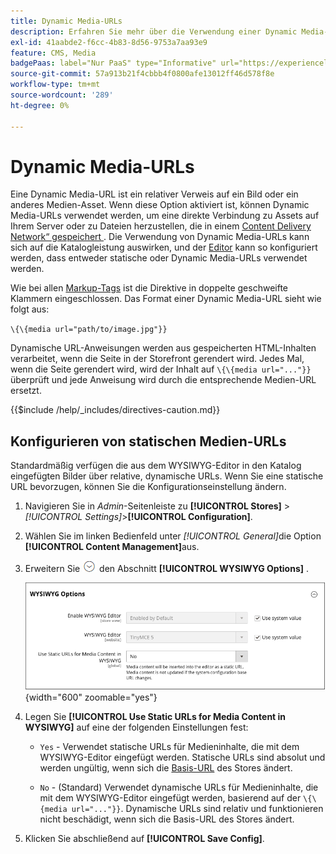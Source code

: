```yaml
---
title: Dynamic Media-URLs
description: Erfahren Sie mehr über die Verwendung einer Dynamic Media-URL als relativer Verweis auf ein Bild oder ein anderes Medien-Asset.
exl-id: 41aabde2-f6cc-4b83-8d56-9753a7aa93e9
feature: CMS, Media
badgePaas: label="Nur PaaS" type="Informative" url="https://experienceleague.adobe.com/en/docs/commerce/user-guides/product-solutions" tooltip="Gilt nur für Adobe Commerce in Cloud-Projekten (von Adobe verwaltete PaaS-Infrastruktur) und lokale Projekte."
source-git-commit: 57a913b21f4cbbb4f0800afe13012ff46d578f8e
workflow-type: tm+mt
source-wordcount: '289'
ht-degree: 0%

---
```


# Dynamic Media-URLs

Eine Dynamic Media-URL ist ein relativer Verweis auf ein Bild oder ein anderes Medien-Asset. Wenn diese Option aktiviert ist, können Dynamic Media-URLs verwendet werden, um eine direkte Verbindung zu Assets auf Ihrem Server oder zu Dateien herzustellen, die in einem [Content Delivery Network“ gespeichert ](media-storage-content-delivery-network.md). Die Verwendung von Dynamic Media-URLs kann sich auf die Katalogleistung auswirken, und der [Editor](editor.md#configure-the-editor) kann so konfiguriert werden, dass entweder statische oder Dynamic Media-URLs verwendet werden.

Wie bei allen [Markup-Tags](../systems/markup-tags.md) ist die Direktive in doppelte geschweifte Klammern eingeschlossen. Das Format einer Dynamic Media-URL sieht wie folgt aus:

`\{\{media url="path/to/image.jpg"}}`

Dynamische URL-Anweisungen werden aus gespeicherten HTML-Inhalten verarbeitet, wenn die Seite in der Storefront gerendert wird. Jedes Mal, wenn die Seite gerendert wird, wird der Inhalt auf `\{\{media url="..."}}` überprüft und jede Anweisung wird durch die entsprechende Medien-URL ersetzt.

{{$include /help/_includes/directives-caution.md}}

## Konfigurieren von statischen Medien-URLs

Standardmäßig verfügen die aus dem WYSIWYG-Editor in den Katalog eingefügten Bilder über relative, dynamische URLs. Wenn Sie eine statische URL bevorzugen, können Sie die Konfigurationseinstellung ändern.

1. Navigieren Sie in _Admin_-Seitenleiste zu **[!UICONTROL Stores]** > _[!UICONTROL Settings]_>**[!UICONTROL Configuration]**.

1. Wählen Sie im linken Bedienfeld unter _[!UICONTROL General]_&#x200B;die Option **[!UICONTROL Content Management]**&#x200B;aus.

1. Erweitern Sie ![Erweiterungsauswahl](../assets/icon-display-expand.png) den Abschnitt **[!UICONTROL WYSIWYG Options]** .

   ![WYSIWYG-Optionen](./assets/content-management-wysiwyg-options.png){width="600" zoomable="yes"}

1. Legen Sie **[!UICONTROL Use Static URLs for Media Content in WYSIWYG]** auf eine der folgenden Einstellungen fest:

   - `Yes` - Verwendet statische URLs für Medieninhalte, die mit dem WYSIWYG-Editor eingefügt werden. Statische URLs sind absolut und werden ungültig, wenn sich die [Basis-URL](../stores-purchase/store-urls.md) des Stores ändert.

   - `No` - (Standard) Verwendet dynamische URLs für Medieninhalte, die mit dem WYSIWYG-Editor eingefügt werden, basierend auf der `\{\{media url="..."}}`. Dynamische URLs sind relativ und funktionieren nicht beschädigt, wenn sich die Basis-URL des Stores ändert.

1. Klicken Sie abschließend auf **[!UICONTROL Save Config]**.
